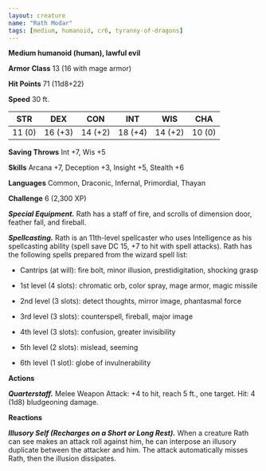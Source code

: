 ```yaml
---
layout: creature
name: "Rath Modar"
tags: [medium, humanoid, cr6, tyranny-of-dragons]
---
```


**Medium humanoid (human), lawful evil**

**Armor Class** 13 (16 with mage armor)

**Hit Points** 71 (11d8+22)

**Speed** 30 ft.

|   STR   |   DEX   |   CON   |   INT   |   WIS   |   CHA   |
|:-----:|:-----:|:-----:|:-----:|:-----:|:-----:|
| 11 (0) | 16 (+3) | 14 (+2) | 18 (+4) | 14 (+2) | 10 (0) |

**Saving Throws** Int +7, Wis +5

**Skills** Arcana +7, Deception +3, Insight +5, Stealth +6

**Languages** Common, Draconic, Infernal, Primordial, Thayan

**Challenge** 6 (2,300 XP)

***Special Equipment.*** Rath has a staff of fire, and scrolls of dimension door, feather fall, and fireball.

***Spellcasting.*** Rath is an 11th-level spellcaster who uses Intelligence as his spellcasting ability (spell save DC 15, +7 to hit with spell attacks). Rath has the following spells prepared from the wizard spell list:

* Cantrips (at will): fire bolt, minor illusion, prestidigitation, shocking grasp

* 1st level (4 slots): chromatic orb, color spray, mage armor, magic missile

* 2nd level (3 slots): detect thoughts, mirror image, phantasmal force

* 3rd level (3 slots): counterspell, fireball, major image

* 4th level (3 slots): confusion, greater invisibility

* 5th level (2 slots): mislead, seeming

* 6th level (1 slot): globe of invulnerability

**Actions**

***Quarterstaff.*** Melee Weapon Attack: +4 to hit, reach 5 ft., one target. Hit: 4 (1d8) bludgeoning damage.

**Reactions**

***Illusory Self (Recharges on a Short or Long Rest).*** When a creature Rath can see makes an attack roll against him, he can interpose an illusory duplicate between the attacker and him. The attack automatically misses Rath, then the illusion dissipates.

